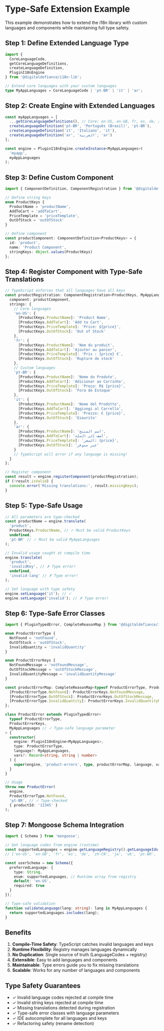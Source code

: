 # Type-Safe Extension Example

This example demonstrates how to extend the i18n library with custom languages and components while maintaining full type safety.

## Step 1: Define Extended Language Type

```typescript
import { 
  CoreLanguageCode, 
  getCoreLanguageDefinitions, 
  createLanguageDefinition,
  PluginI18nEngine
} from '@digitaldefiance/i18n-lib';

// Extend core languages with your custom languages
type MyAppLanguages = CoreLanguageCode | 'pt-BR' | 'it' | 'ar';
```

## Step 2: Create Engine with Extended Languages

```typescript
const myAppLanguages = [
  ...getCoreLanguageDefinitions(), // Core: en-US, en-GB, fr, es, de, zh-CN, ja, uk
  createLanguageDefinition('pt-BR', 'Português (Brasil)', 'pt-BR'),
  createLanguageDefinition('it', 'Italiano', 'it'),
  createLanguageDefinition('ar', 'العربية', 'ar')
];

const engine = PluginI18nEngine.createInstance<MyAppLanguages>(
  'myapp',
  myAppLanguages
);
```

## Step 3: Define Custom Component

```typescript
import { ComponentDefinition, ComponentRegistration } from '@digitaldefiance/i18n-lib';

// Define string keys
enum ProductKeys {
  ProductName = 'productName',
  AddToCart = 'addToCart',
  PriceTemplate = 'priceTemplate',
  OutOfStock = 'outOfStock'
}

// Define component
const productComponent: ComponentDefinition<ProductKeys> = {
  id: 'product',
  name: 'Product Component',
  stringKeys: Object.values(ProductKeys)
};
```

## Step 4: Register Component with Type-Safe Translations

```typescript
// TypeScript enforces that all languages have all keys
const productRegistration: ComponentRegistration<ProductKeys, MyAppLanguages> = {
  component: productComponent,
  strings: {
    // Core languages
    'en-US': {
      [ProductKeys.ProductName]: 'Product Name',
      [ProductKeys.AddToCart]: 'Add to Cart',
      [ProductKeys.PriceTemplate]: 'Price: ${price}',
      [ProductKeys.OutOfStock]: 'Out of Stock'
    },
    'fr': {
      [ProductKeys.ProductName]: 'Nom du produit',
      [ProductKeys.AddToCart]: 'Ajouter au panier',
      [ProductKeys.PriceTemplate]: 'Prix : {price} €',
      [ProductKeys.OutOfStock]: 'Rupture de stock'
    },
    // Custom languages
    'pt-BR': {
      [ProductKeys.ProductName]: 'Nome do Produto',
      [ProductKeys.AddToCart]: 'Adicionar ao Carrinho',
      [ProductKeys.PriceTemplate]: 'Preço: R$ {price}',
      [ProductKeys.OutOfStock]: 'Fora de Estoque'
    },
    'it': {
      [ProductKeys.ProductName]: 'Nome del Prodotto',
      [ProductKeys.AddToCart]: 'Aggiungi al Carrello',
      [ProductKeys.PriceTemplate]: 'Prezzo: € {price}',
      [ProductKeys.OutOfStock]: 'Esaurito'
    },
    'ar': {
      [ProductKeys.ProductName]: 'اسم المنتج',
      [ProductKeys.AddToCart]: 'أضف إلى السلة',
      [ProductKeys.PriceTemplate]: 'السعر: {price}',
      [ProductKeys.OutOfStock]: 'غير متوفر'
    }
    // TypeScript will error if any language is missing!
  }
};

// Register component
const result = engine.registerComponent(productRegistration);
if (!result.isValid) {
  console.error('Missing translations:', result.missingKeys);
}
```

## Step 5: Type-Safe Usage

```typescript
// All parameters are type-checked
const productName = engine.translate(
  'product',
  ProductKeys.ProductName, // ✓ Must be valid ProductKeys
  undefined,
  'pt-BR' // ✓ Must be valid MyAppLanguages
);

// Invalid usage caught at compile time
engine.translate(
  'product',
  'invalidKey', // ✗ Type error!
  undefined,
  'invalid-lang' // ✗ Type error!
);

// Set language with type safety
engine.setLanguage('it'); // ✓
engine.setLanguage('invalid'); // ✗ Type error!
```

## Step 6: Type-Safe Error Classes

```typescript
import { PluginTypedError, CompleteReasonMap } from '@digitaldefiance/i18n-lib';

enum ProductErrorType {
  NotFound = 'notFound',
  OutOfStock = 'outOfStock',
  InvalidQuantity = 'invalidQuantity'
}

enum ProductErrorKeys {
  NotFoundMessage = 'notFoundMessage',
  OutOfStockMessage = 'outOfStockMessage',
  InvalidQuantityMessage = 'invalidQuantityMessage'
}

const productErrorMap: CompleteReasonMap<typeof ProductErrorType, ProductErrorKeys> = {
  [ProductErrorType.NotFound]: ProductErrorKeys.NotFoundMessage,
  [ProductErrorType.OutOfStock]: ProductErrorKeys.OutOfStockMessage,
  [ProductErrorType.InvalidQuantity]: ProductErrorKeys.InvalidQuantityMessage
};

class ProductError extends PluginTypedError<
  typeof ProductErrorType,
  ProductErrorKeys,
  MyAppLanguages // ✓ Type-safe language parameter
> {
  constructor(
    engine: PluginI18nEngine<MyAppLanguages>,
    type: ProductErrorType,
    language?: MyAppLanguages,
    vars?: Record<string, string | number>
  ) {
    super(engine, 'product-errors', type, productErrorMap, language, vars);
  }
}

// Usage
throw new ProductError(
  engine,
  ProductErrorType.NotFound,
  'pt-BR', // ✓ Type-checked
  { productId: '12345' }
);
```

## Step 7: Mongoose Schema Integration

```typescript
import { Schema } from 'mongoose';

// Get language codes from engine (runtime)
const supportedLanguages = engine.getLanguageRegistry().getLanguageIds();
// ['en-US', 'en-GB', 'fr', 'es', 'de', 'zh-CN', 'ja', 'uk', 'pt-BR', 'it', 'ar']

const userSchema = new Schema({
  preferredLanguage: {
    type: String,
    enum: supportedLanguages, // Runtime array from registry
    default: 'en-US',
    required: true
  }
});

// Type-safe validation
function validateLanguage(lang: string): lang is MyAppLanguages {
  return supportedLanguages.includes(lang);
}
```

## Benefits

1. **Compile-Time Safety**: TypeScript catches invalid languages and keys
2. **Runtime Flexibility**: Registry manages languages dynamically
3. **No Duplication**: Single source of truth (LanguageCodes + registry)
4. **Extensible**: Easy to add languages and components
5. **Maintainable**: Type errors guide you to fix missing translations
6. **Scalable**: Works for any number of languages and components

## Type Safety Guarantees

- ✓ Invalid language codes rejected at compile time
- ✓ Invalid string keys rejected at compile time
- ✓ Missing translations detected during registration
- ✓ Type-safe error classes with language parameters
- ✓ IDE autocomplete for all languages and keys
- ✓ Refactoring safety (rename detection)
